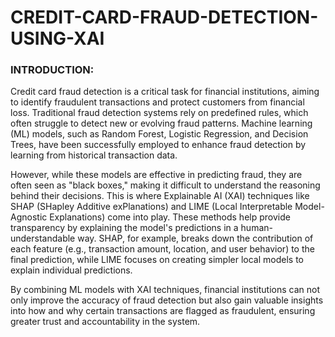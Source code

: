 # CREDIT-CARD-FRAUD-DETECTION-USING-XAI

### INTRODUCTION:
Credit card fraud detection is a critical task for financial institutions, aiming to identify fraudulent transactions and protect customers from financial loss. Traditional fraud detection systems rely on predefined rules, which often struggle to detect new or evolving fraud patterns. Machine learning (ML) models, such as Random Forest, Logistic Regression, and Decision Trees, have been successfully employed to enhance fraud detection by learning from historical transaction data.

However, while these models are effective in predicting fraud, they are often seen as "black boxes," making it difficult to understand the reasoning behind their decisions. This is where Explainable AI (XAI) techniques like SHAP (SHapley Additive exPlanations) and LIME (Local Interpretable Model-Agnostic Explanations) come into play. These methods help provide transparency by explaining the model's predictions in a human-understandable way. SHAP, for example, breaks down the contribution of each feature (e.g., transaction amount, location, and user behavior) to the final prediction, while LIME focuses on creating simpler local models to explain individual predictions.

By combining ML models with XAI techniques, financial institutions can not only improve the accuracy of fraud detection but also gain valuable insights into how and why certain transactions are flagged as fraudulent, ensuring greater trust and accountability in the system.
